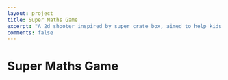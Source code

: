 ```yaml
---
layout: project
title: Super Maths Game
excerpt: "A 2d shooter inspired by super crate box, aimed to help kids practise maths in a friendly environment."
comments: false
---
```


# Super Maths Game
 
